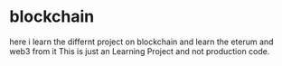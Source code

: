 # blockchain

here i learn the differnt project on blockchain and learn the eterum and web3 from it 
This is just an Learning Project and not production code.
